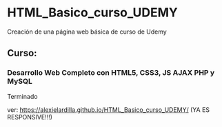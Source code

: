 # HTML_Basico_curso_UDEMY
Creación de una página web básica de curso de Udemy

## Curso:
### Desarrollo Web Completo con HTML5, CSS3, JS AJAX PHP y MySQL

Terminado

ver: https://alexielardilla.github.io/HTML_Basico_curso_UDEMY/ (YA ES RESPONSIVE!!!)
